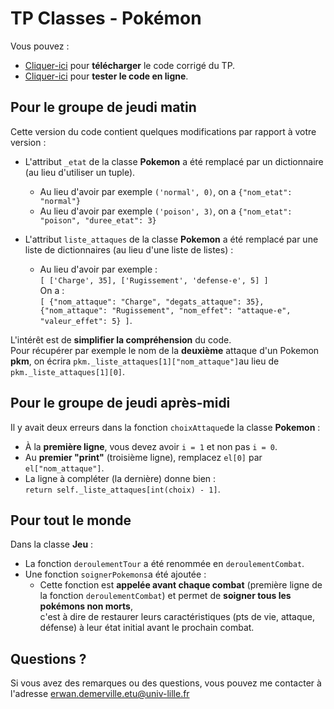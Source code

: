 # TP Classes - Pokémon

Vous pouvez :

* [Cliquer-ici](TP_Pokemons.zip) pour **télécharger** le code corrigé du TP.
* [Cliquer-ici](https://replit.com/@erwandemerville/TP-Classes-Pokemon) pour **tester le code en ligne**.

## Pour le groupe de jeudi matin
Cette version du code contient quelques modifications par rapport à votre version :
* L'attribut `_etat` de la classe **Pokemon** a été remplacé par un dictionnaire (au lieu d'utiliser un tuple).
    * Au lieu d'avoir par exemple `('normal', 0)`, on a `{"nom_etat": "normal"}`
    * Au lieu d'avoir par exemple `('poison', 3)`, on a `{"nom_etat": "poison", "duree_etat": 3}`

* L'attribut `liste_attaques` de la classe **Pokemon** a été remplacé par une liste de dictionnaires (au lieu d'une liste de listes) :
    * Au lieu d'avoir par exemple :<br />
    `[ ['Charge', 35], ['Rugissement', 'defense-e', 5] ]`<br />
    On a : <br />
    `[ {"nom_attaque": "Charge", "degats_attaque": 35}, {"nom_attaque": "Rugissement", "nom_effet": "attaque-e", "valeur_effet": 5} ]`.

L'intérêt est de **simplifier la compréhension** du code.<br />
Pour récupérer par exemple le nom de la **deuxième** attaque d'un Pokemon **pkm**, on écrira `pkm._liste_attaques[1]["nom_attaque"]`au lieu de `pkm._liste_attaques[1][0]`.

## Pour le groupe de jeudi après-midi

Il y avait deux erreurs dans la fonction `choixAttaque`de la classe **Pokemon** :
* À la **première ligne**, vous devez avoir `i = 1` et non pas `i = 0`.
* Au **premier "print"** (troisième ligne), remplacez `el[0]` par `el["nom_attaque"]`.
* La ligne à compléter (la dernière) donne bien : <br />
`return self._liste_attaques[int(choix) - 1]`.


## Pour tout le monde

Dans la classe **Jeu** :
* La fonction `deroulementTour` a été renommée en `deroulementCombat`.
* Une fonction `soignerPokemons`a été ajoutée :
    * Cette fonction est **appelée avant chaque combat** (première ligne de la fonction `deroulementCombat`) et permet de **soigner tous les pokémons non morts**,<br />
    c'est à dire de restaurer leurs caractéristiques (pts de vie, attaque, défense) à leur état initial avant le prochain combat.

## Questions ?

Si vous avez des remarques ou des questions, vous pouvez me contacter à l'adresse <erwan.demerville.etu@univ-lille.fr>